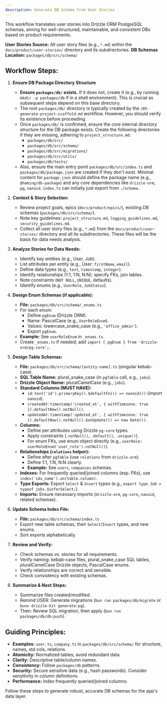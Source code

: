 ```yaml
---
description: Generate DB Schema from User Stories
---
```


This workflow translates user stories into Drizzle ORM PostgreSQL schemas, aiming for well-structured, maintainable, and consistent DBs based on product requirements.

**User Stories Source:** All user story files (e.g., `*.md`) within the `docs/product/user-stories/` directory and its subdirectories.
**DB Schemas Location:** `packages/db/src/schema/`

## Workflow Steps:

1.  **Ensure DB Package Directory Structure**
    - **Ensure `packages/db/` exists.** If it does not, create it (e.g., by running `mkdir -p packages/db` if in a shell environment). This is crucial as subsequent steps depend on this base directory.
    - The root `packages/db/` directory is typically created by the `/05-generate-project-scaffold.md` workflow. However, you should verify its existence before proceeding.
    - Once `packages/db/` is confirmed, ensure the core internal directory structure for the DB package exists. Create the following directories if they are missing, adhering to `project_structure.md`:
        - `packages/db/src/`
        - `packages/db/src/schema/`
        - `packages/db/src/migrations/`
        - `packages/db/src/utils/`
        - `packages/db/tests/`
    - Also, ensure the main entry point `packages/db/src/index.ts` and `packages/db/package.json` are created if they don't exist. Minimal content for `package.json` should define the package name (e.g., `@homing/db-package`) and any core dependencies like `drizzle-orm`, `pg`, `nanoid`. `index.ts` can initially just export from `./schema`.

2.  **Context & Story Selection:**
    *   Review project goals, epics (`docs/product/epics/`), existing DB schemas (`packages/db/src/schema/`).
    *   Note key guidelines: `project_structure.md`, `logging_guidelines.md`, `security_guidelines.md`.
    *   Collect all user story files (e.g., `*.md`) from the `docs/product/user-stories/` directory and all its subdirectories. These files will be the basis for data needs analysis.

2.  **Analyze Stories for Data Needs:**
    *   Identify key entities (e.g., User, Job).
    *   List attributes per entity (e.g., User: `firstName`, `email`).
    *   Define data types (e.g., `text`, `timestamp`, `integer`).
    *   Identify relationships (1:1, 1:N, N:N); specify FKs, join tables.
    *   Note constraints (`NOT NULL`, `UNIQUE`, defaults).
    *   Identify enums (e.g., `UserRole`, `JobStatus`).

3.  **Design Enum Schemas (if applicable):**
    *   **File:** `packages/db/src/schema/_enums.ts`
    *   For each enum:
        *   Define `pgEnum` (Drizzle ORM).
        *   Name: PascalCase (e.g., `UserRoleEnum`).
        *   Values: lowercase_snake_case (e.g., `'office_admin'`).
        *   Export `pgEnum`.
    *   **Example:** See `userRoleEnum` in `_enums.ts`.
    *   Create `_enums.ts` if needed; add `import { pgEnum } from 'drizzle-orm/pg-core';`.

4.  **Design Table Schemas:**
    *   **File:** `packages/db/src/schema/[entity-name].ts` (singular kebab-case).
    *   **SQL Table Name:** plural_snake_case (in `pgTable` call, e.g., `jobs`).
    *   **Drizzle Object Name:** pluralCamelCase (e.g., `jobs`).
    *   **Standard Columns (MUST HAVE):**
        *   `id`: `text('id').primaryKey().$defaultFn(() => nanoid())` (import `nanoid`).
        *   `createdAt`: `timestamp('created_at', { withTimezone: true }).defaultNow().notNull()`.
        *   `updatedAt`: `timestamp('updated_at', { withTimezone: true }).defaultNow().notNull().$onUpdate(() => new Date())`.
    *   **Columns:**
        *   Define per attributes using Drizzle `pg-core` types.
        *   Apply constraints (`.notNull()`, `.default()`, `.unique()`).
        *   For enum FKs, use enum object directly (e.g., `userRole: userRoleEnum('user_role').notNull()`).
    *   **Relationships (`relations` helper):**
        *   Define after `pgTable` (use `relations` from `drizzle-orm`).
        *   Define 1:1, 1:N, N:N clearly.
        *   **Example:** See `users`, `companies` schemas.
    *   **Indexes:** For frequently queried/joined columns (esp. FKs), use `index('idx_name').on(table.column)`.
    *   **Type Exports:** Export `Select` & `Insert` types (e.g., `export type Job = typeof jobs.$inferSelect;`).
    *   **Imports:** Ensure necessary imports (`drizzle-orm`, `pg-core`, `nanoid`, related schemas).

5.  **Update Schema Index File:**
    *   **File:** `packages/db/src/schema/index.ts`
    *   Export new table schemas, their `Select`/`Insert` types, and new enums.
    *   Sort exports alphabetically.

6.  **Review and Verify:**
    *   Check schemas vs. stories for all requirements.
    *   Verify naming: kebab-case files, plural_snake_case SQL tables, pluralCamelCase Drizzle objects, PascalCase enums.
    *   Verify relationships are correct and sensible.
    *   Check consistency with existing schemas.

7.  **Summarize & Next Steps:**
    *   Summarize files created/modified.
    *   Remind USER: Generate migrations (`bun run packages/db/migrate` or `bunx drizzle-kit generate:pg`).
    *   Then: Review SQL migration, then apply (`bun run packages/db/db:push`).

## Guiding Principles:

*   **Examples:** `user.ts`, `company.ts` in `packages/db/src/schema/` for structure, names, std cols, relations.
*   **Atomicity:** Normalized tables; avoid redundant data.
*   **Clarity:** Descriptive table/column names.
*   **Consistency:** Follow `packages/db` patterns.
*   **Security:** Secure sensitive data (e.g., hash passwords). Consider sensitivity in column definitions.
*   **Performance:** Index frequently queried/joined columns.

Follow these steps to generate robust, accurate DB schemas for the app's data layer.
